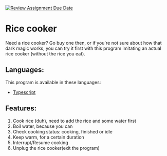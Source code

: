[![Review Assignment Due Date](https://classroom.github.com/assets/deadline-readme-button-24ddc0f5d75046c5622901739e7c5dd533143b0c8e959d652212380cedb1ea36.svg)](https://classroom.github.com/a/PHq8Kfj_)

# Rice cooker
Need a rice cooker? Go buy one then, or if you're not sure about how that dark magic works, you can try it first with this program imitating an actual rice cooker (without the rice you eat).

## Languages:
This program is available in these languages:
* [Typescript](https://github.com/hei-school/cc-d2-my-rice-cooker-RyanIaro/tree/feature/typescript)

## Features:
1. Cook rice (duh), need to add the rice and some water first
2. Boil water, because you can
3. Check cooking status: cooking, finished or idle
4. Keep warm, for a certain duration
5. Interrupt/Resume cooking
6. Unplug the rice cooker(exit the program)